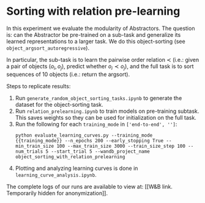 # Sorting with relation pre-learning

In this experiment we evaluate the modularity of Abstractors. The question is: can the Abstractor be pre-trained on a sub-task and generalize its learned representations to a larger task. We do this object-sorting (see `object_argsort_autoregressive`).

In particular, the sub-task is to learn the pairwise order relation $\prec$ (i.e.: given a pair of objects $(o_i, o_j)$, predict whether $o_i \prec o_j$), and the full task is to sort sequences of 10 objects (i.e.: return the argsort).

Steps to replicate results:
1) Run `generate_random_object_sorting_tasks.ipynb` to generate the dataset for the object-sorting task.
2) Run `relation_prelearning.ipynb` to train models on pre-training subtask. This saves weights so they can be used for initialization on the full task.
3) Run the following for each `training_mode` in `['end-to-end', '']`:
    ```
    python evaluate_learning_curves.py --training_mode {{training_mode}} --n_epochs 200 --early_stopping True --min_train_size 100 --max_train_size 3000 --train_size_step 100 --num_trials 5 --start_trial 5 --wandb_project_name object_sorting_with_relation_prelearning
    ```
4) Plotting and analyzing learning curves is done in `learning_curve_analysis.ipynb`.

The complete logs of our runs are available to view at: [[W&B link. Temporarily hidden for anonymization]].